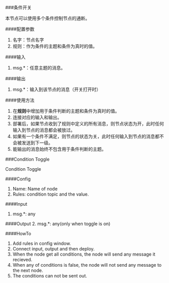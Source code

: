 ###条件开关

本节点可以使用多个条件控制节点的通断。

####配置参数
1. 名字：节点名字
2. 规则：作为条件的主题和条件为真时的值。

####输入
1. msg.*：任意主题的消息。

####输出
1. msg.*：输入到该节点的消息（开关打开时）

####使用方法
1. 在**规则**中增加用于条件判断的主题和条件为真时的值。
2. 连接对应的输入和输出。
4. 部署后，如果节点收到了规则中定义的所有消息，则节点状态为开，此时任何输入到节点的消息都会被放过。
5. 如果有一个条件不满足，则节点的状态为关，此时任何输入到节点的消息都不会被发送到下一级。
6. 能输出的消息始终不包含用于条件判断的主题。

###Condition Toggle

Condition Toggle

####Config
1. Name: Name of node
2. Rules: condition topic and the value.

####Input
1. msg.*: any

####Output
2. msg.*: any(only when toggle is on)

####HowTo
1. Add rules in config window.
2. Connect input, output and then deploy.
3. When the node get all conditions, the node will send any message it recieved.
4. When any of conditions is false, the node will not send any message to the next node.
5. The conditions can not be sent out.